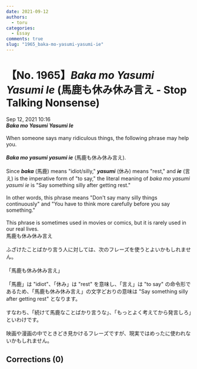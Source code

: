 ```yaml
---
date: 2021-09-12
authors:
  - toru
categories:
  - Essay
comments: true
slug: "1965_baka-mo-yasumi-yasumi-ie"
---
```


# 【No. 1965】<strong><em>Baka mo Yasumi Yasumi Ie</em></strong> (馬鹿も休み休み言え - Stop Talking Nonsense)
<div class="date">Sep 12, 2021 10:16</div>
<div id="post"><div id="body_show_ori">
<strong><em>Baka mo Yasumi Yasumi Ie</em></strong><br/><br/>When someone says many ridiculous things, the following phrase may help you.<br/><br/><strong><em>Baka mo yasumi yasumi ie</em></strong> (馬鹿も休み休み言え).<br/><br/>Since <strong><em>baka</em></strong> (馬鹿) means "idiot/silly," <strong><em>yasumi</em></strong> (休み) means "rest," and <strong><em>ie</em></strong> (言え) is the imperative form of "to say," the literal meaning of <em>baka mo yasumi yasumi ie</em> is "Say something silly after getting rest."<br/><br/>In other words, this phrase means "Don't say many silly things continuously" and "You have to think more carefully before you say something."<br/><br/>This phrase is sometimes used in movies or comics, but it is rarely used in our real lives.
</div></div>

<!-- more -->

<div id="post_ja"><div id="body_show_mo">
馬鹿も休み休み言え<br/><br/>ふざけたことばかり言う人に対しては、次のフレーズを使うとよいかもしれません。<br/><br/>「馬鹿も休み休み言え」<br/><br/>「馬鹿」は "idiot"、「休み」は "rest" を意味し、「言え」は "to say" の命令形であるため、「馬鹿も休み休み言え」の文字どおりの意味は "Say something silly after getting rest" となります。<br/><br/>すなわち、「続けて馬鹿なことばかり言うな」、「もっとよく考えてから発言しろ」といわけです。<br/><br/>映画や漫画の中でときどき見かけるフレーズですが、現実ではめったに使われないかもしれません。
</div></div>

## Corrections (0)
